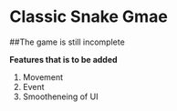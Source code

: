 # Classic Snake Gmae

##The game is still incomplete

**Features that is to be added** 

1. Movement
2. Event
3. Smootheneing of UI

